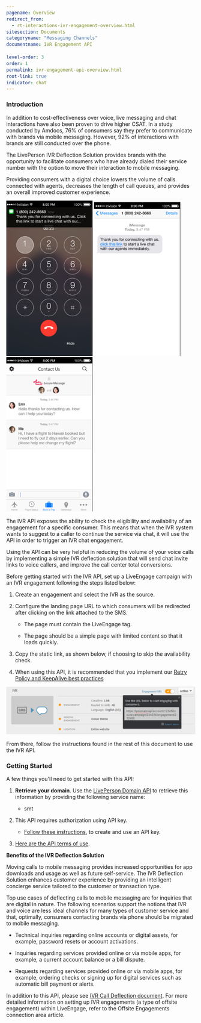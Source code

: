 ```yaml
---
pagename: Overview
redirect_from:
  - rt-interactions-ivr-engagement-overview.html
sitesection: Documents
categoryname: "Messaging Channels"
documentname: IVR Engagement API

level-order: 3
order: 1
permalink: ivr-engagement-api-overview.html
root-link: true
indicator: chat
---
```

### Introduction

In addition to cost-effectiveness over voice, live messaging and chat interactions have also been proven to drive higher CSAT. In a study conducted by Amdocs, 76% of consumers say they prefer to communicate with brands via mobile messaging. However, 92% of interactions with brands are still conducted over the phone.

The LivePerson IVR Deflection Solution provides brands with the opportunity to facilitate consumers who have already dialed their service number with the option to move their interaction to mobile messaging.

Providing consumers with a digital choice lowers the volume of calls connected with agents, decreases the length of call queues, and provides an overall improved customer experience.

<img src="img/ivrengagement1.png" alt="IVREngagement1" style="max-width:230px;max-height:700px;"> <img src="img/ivrengagement2.png" alt="IVREngagement2" style="max-width:230px;max-height:700px;"> <img src="img/ivrengagement3.png" alt="IVREngagement3" style="max-width:230px;max-height:700px;">

The IVR API exposes the ability to check the eligibility and availability of an engagement for a specific consumer. This means that when the IVR system wants to suggest to a caller to continue the service via chat, it will use the API in order to trigger an IVR chat engagement.

Using the API can be very helpful in reducing the volume of your voice calls by implementing a simple IVR deflection solution that will send chat invite links to voice callers, and improve the call center total conversions.

Before getting started with the IVR API, set up a LiveEngage campaign with an IVR engagement following the steps listed below:

1. Create an engagement and select the IVR as the source.

2. Configure the landing page URL to which consumers will be redirected after clicking on the link attached to the SMS.

	* The page must contain the LiveEngage tag.

	* The page should be a simple page with limited content so that it loads quickly.

3. Copy the static link, as shown below, if choosing to skip the availability check.

3. When using this API, it is recommended that you implement our [Retry Policy and KeepAlive best practices](guides-retry-policy.html)

![IVR Guide](img/ivr.png)

From there, follow the instructions found in the rest of this document to use the IVR API.

### Getting Started

A few things you'll need to get started with this API:

1. **Retrieve your domain**. Use the [LivePerson Domain API](agent-domain-domain-api.html) to retrieve this information by providing the following service name:

	* smt

2. This API requires authorization using API key.

	* [Follow these instructions](guides-gettingstarted.html), to create and use an API key.

3. [Here are the API terms of use](https://www.liveperson.com/policies/apitou).

**Benefits of the IVR Deflection Solution**

Moving calls to mobile messaging provides increased opportunities for app downloads and usage as well as future self-service. The IVR Deflection Solution enhances customer experience by providing an intelligent concierge service tailored to the customer or transaction type.

Top use cases of deflecting calls to mobile messaging are for inquiries that are digital in nature. The following scenarios support the notions that IVR and voice are less ideal channels for many types of customer service and that, optimally, consumers contacting brands via phone should be migrated to mobile messaging.

* Technical inquiries regarding online accounts or digital assets, for example, password resets or account activations.

* Inquiries regarding services provided online or via mobile apps, for example, a current account balance or a bill dispute.

* Requests regarding services provided online or via mobile apps, for example, ordering checks or signing up for digital services such as automatic bill payment or alerts.

In addition to this API, please see [IVR Call Deflection document](products-channels-ivr-deflection-solution-introduction.html). For more detailed information on setting up IVR engagements (a type of offsite engagement) within LiveEngage, refer to the Offsite Engagements connection area article.
